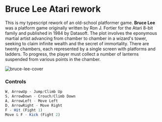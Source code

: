 # Bruce Lee Atari rework

This is my typescript rework of an old-school platformer game. **Bruce Lee** was a platform game originally written by Ron J. Fortier for the Atari 8-bit family and published in 1984 by Datasoft. The plot involves the eponymous martial artist advancing from chamber to chamber in a wizard's tower, seeking to claim infinite wealth and the secret of immortality. There are twenty chambers, each represented by a single screen with platforms and ladders. To progress, the player must collect a number of lanterns suspended from various points in the chamber.

![bruce-lee-cover](https://i.imgur.com/MmzTukm.png)

### Controls
```js
W, ArrowUp - Jump/Climb Up
S, ArrowDown - Crouch/Climb Down
A, ArrowLeft - Move Left
D, ArrowRight - Move Right
F - Hit (Fight 1)
Move & F - Kick (Fight 2)
```
